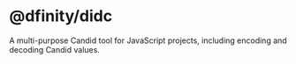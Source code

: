 # @dfinity/didc

A multi-purpose Candid tool for JavaScript projects, including encoding and decoding Candid values. 
